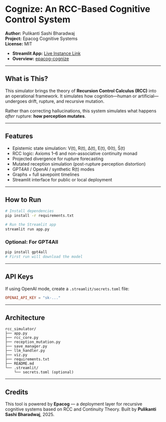 # Cognize: An RCC-Based Cognitive Control System

**Author:** Pulikanti Sashi Bharadwaj  
**Project:** Epacog Cognitive Systems  
**License:** MIT
- **Streamlit App:** [Live Instance Link](https://epacog-cognize-iiphvvnqqbzekc62zcsubf.streamlit.app/)
- **Overview:** [epacog-cognize](https://github.com/heraclitus0/epacog-cognize/cognize_overview.md)  
---

## What is This?

This simulator brings the theory of **Recursion Control Calculus (RCC)** into an operational framework. It simulates how cognition—human or artificial—undergoes drift, rupture, and recursive mutation.

Rather than correcting hallucinations, this system simulates what happens *after* rupture: **how perception mutates**.

---

## Features

- Epistemic state simulation: V(t), R(t), ∆(t), E(t), Θ(t), S̄(t)
- RCC logic: Axioms 1–6 and non-associative continuity monad
- Projected divergence for rupture forecasting
- Mutated reception simulation (post-rupture perception distortion)
- GPT4All / OpenAI / synthetic R(t) modes
- Graphs + full savepoint timelines
- Streamlit interface for public or local deployment

---

## How to Run

```bash
# Install dependencies
pip install -r requirements.txt

# Run the Streamlit app
streamlit run app.py
```

### Optional: For GPT4All

```bash
pip install gpt4all
# First run will download the model
```

---

## API Keys

If using OpenAI mode, create a `.streamlit/secrets.toml` file:

```toml
OPENAI_API_KEY = "sk-..."
```

---

## Architecture

```
rcc_simulator/
├── app.py
├── rcc_core.py
├── reception_mutation.py
├── save_manager.py
├── llm_handler.py
├── viz.py
├── requirements.txt
├── README.md
└── .streamlit/
    └── secrets.toml (optional)
```

---

## Credits

This tool is powered by **Epacog** — a deployment layer for recursive cognitive systems based on RCC and Continuity Theory. Built by **Pulikanti Sashi Bharadwaj**, 2025.

